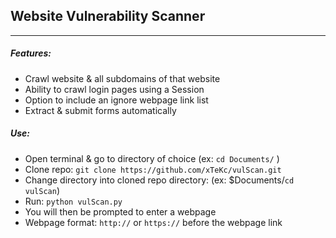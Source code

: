 ## Website Vulnerability Scanner

---

##### Features:

+ Crawl website & all subdomains of that website
+ Ability to crawl login pages using a Session
+ Option to include an ignore webpage link list
+ Extract & submit forms automatically

##### Use:

+ Open terminal & go to directory of choice (ex: `cd Documents/` )
+ Clone repo: `git clone https://github.com/xTeKc/vulScan.git`
+ Change directory into cloned repo directory: (ex: $Documents/`cd vulScan`)
+ Run: `python vulScan.py`
+ You will then be prompted to enter a webpage
+ Webpage format: `http://` or `https://` before the webpage link
